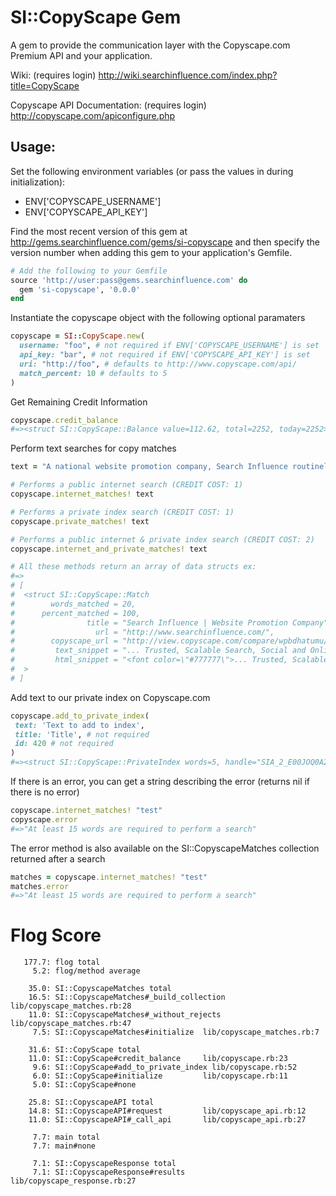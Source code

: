 # SI::CopyScape Gem
A gem to provide the communication layer with the Copyscape.com Premium API and your application.

Wiki: (requires login) http://wiki.searchinfluence.com/index.php?title=CopyScape

Copyscape API Documentation: (requires login) http://copyscape.com/apiconfigure.php

## Usage:
Set the following environment variables (or pass the values in during initialization):
- ENV['COPYSCAPE_USERNAME']
- ENV['COPYSCAPE_API_KEY']

Find the most recent version of this gem at http://gems.searchinfluence.com/gems/si-copyscape and then specify the version number when adding this gem to your application's Gemfile.

```ruby
# Add the following to your Gemfile
source 'http://user:pass@gems.searchinfluence.com' do
  gem 'si-copyscape', '0.0.0'
end
```

Instantiate the copyscape object with the following optional paramaters
```ruby
copyscape = SI::CopyScape.new(
  username: "foo", # not required if ENV['COPYSCAPE_USERNAME'] is set
  api_key: "bar", # not required if ENV['COPYSCAPE_API_KEY'] is set
  uri: "http://foo", # defaults to http://www.copyscape.com/api/
  match_percent: 10 # defaults to 5
)
```

Get Remaining Credit Information
```ruby
copyscape.credit_balance
#=><struct SI::CopyScape::Balance value=112.62, total=2252, today=2252>
```

Perform text searches for copy matches
```ruby
text = "A national website promotion company, Search Influence routinely delivers a 10:1 return on investment, or better, for our customers."

# Performs a public internet search (CREDIT COST: 1)
copyscape.internet_matches! text

# Performs a private index search (CREDIT COST: 1)
copyscape.private_matches! text

# Performs a public internet & private index search (CREDIT COST: 2)
copyscape.internet_and_private_matches! text

# All these methods return an array of data structs ex:
#=>
# [
#  <struct SI::CopyScape::Match
#        words_matched = 20,
#      percent_matched = 100,
#                title = "Search Influence | Website Promotion Company",
#                  url = "http://www.searchinfluence.com/",
#        copyscape_url = "http://view.copyscape.com/compare/wpbdhatumu/1",
#         text_snippet = "... Trusted, Scalable Search, Social and Online Advertising. A national website promotion company, Search Influence routinely delivers a 10:1 return on investment, or better, for our customers.",
#         html_snippet = "<font color=\"#777777\">... Trusted, Scalable Search, Social and Online Advertising. </font><font color=\"#000000\">A national website promotion company, Search Influence routinely delivers a 10:1 return on investment, or better, for our customers.</font>"
#  >
# ]
```

Add text to our private index on Copyscape.com
```ruby
copyscape.add_to_private_index(
 text: 'Text to add to index',
 title: 'Title', # not required
 id: 420 # not required
)
#=><struct SI::CopyScape::PrivateIndex words=5, handle="SIA_2_E00JOQ0A2W_T1Q2J78LA1", id="420", title="Title">
```

If there is an error, you can get a string describing the error (returns nil if there is no error)
```ruby
copyscape.internet_matches! "test"
copyscape.error
#=>"At least 15 words are required to perform a search"
```

The error method is also available on the SI::CopyscapeMatches collection returned after a search
```ruby
matches = copyscape.internet_matches! "test"
matches.error
#=>"At least 15 words are required to perform a search"
```

# Flog Score
```
   177.7: flog total
     5.2: flog/method average

    35.0: SI::CopyscapeMatches total
    16.5: SI::CopyscapeMatches#_build_collection lib/copyscape_matches.rb:28
    11.0: SI::CopyscapeMatches#_without_rejects lib/copyscape_matches.rb:47
     7.5: SI::CopyscapeMatches#initialize  lib/copyscape_matches.rb:7

    31.6: SI::CopyScape total
    11.0: SI::CopyScape#credit_balance     lib/copyscape.rb:23
     9.6: SI::CopyScape#add_to_private_index lib/copyscape.rb:52
     6.0: SI::CopyScape#initialize         lib/copyscape.rb:11
     5.0: SI::CopyScape#none

    25.8: SI::CopyscapeAPI total
    14.8: SI::CopyscapeAPI#request         lib/copyscape_api.rb:12
    11.0: SI::CopyscapeAPI#_call_api       lib/copyscape_api.rb:27

     7.7: main total
     7.7: main#none

     7.1: SI::CopyscapeResponse total
     7.1: SI::CopyscapeResponse#results    lib/copyscape_response.rb:27
```